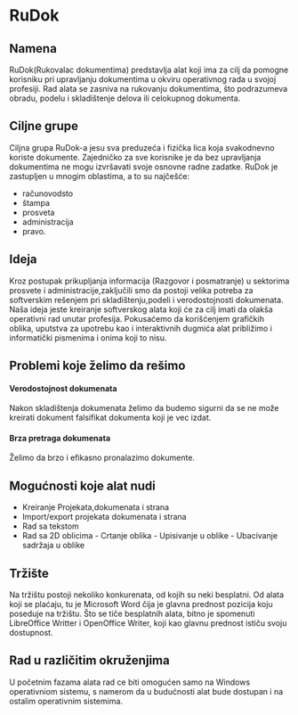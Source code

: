 # RuDok

## Namena
RuDok(Rukovalac dokumentima) predstavlja alat koji ima za cilj da pomogne korisniku pri upravljanju dokumentima u okviru operativnog rada u svojoj profesiji. Rad alata se zasniva na rukovanju dokumentima, što podrazumeva obradu, podelu i skladištenje delova ili celokupnog dokumenta. 

## Ciljne grupe
Ciljna grupa RuDok-a jesu sva preduzeća i fizička lica koja svakodnevno koriste dokumente. Zajedničko za sve korisnike je da bez upravljanja dokumentima ne mogu izvršavati svoje osnovne radne zadatke. RuDok je zastupljen u mnogim oblastima, a to su najčešće:
+ računovodsto
+ štampa
+ prosveta
+ administracija
+ pravo.

## Ideja
Kroz postupak prikupljanja informacija (Razgovor i posmatranje) u sektorima prosvete i administracije,zaključili smo da postoji velika potreba za softverskim rešenjem pri skladištenju,podeli i verodostojnosti dokumenata. Naša ideja jeste kreiranje softverskog alata koji će za cilj imati da olakša operativni rad unutar profesija. Pokusaćemo da korišćenjem grafičkih oblika, uputstva za upotrebu kao i interaktivnih dugmića alat približimo i informatički pismenima i onima koji to nisu.

## Problemi koje želimo da rešimo

#### Verodostojnost dokumenata
Nakon skladištenja dokumenata želimo da budemo sigurni da se ne može kreirati dokument falsifikat dokumenta koji je vec izdat.

#### Brza pretraga dokumenata
Želimo da brzo i efikasno pronalazimo dokumente.


## Mogućnosti koje alat nudi
+ Kreiranje Projekata,dokumenata i strana
+ Import/export projekata dokumenata i strana
+ Rad sa tekstom 
+ Rad sa 2D oblicima
      - Crtanje oblika
      - Upisivanje u oblike
      - Ubacivanje sadržaja u oblike

## Tržište
Na tržištu postoji nekoliko konkurenata, od kojih su neki besplatni. Od alata koji se plaćaju, tu je Microsoft Word čija je glavna prednost pozicija koju poseduje na tržištu. Što se tiče besplatnih alata, bitno je spomenuti LibreOffice Writter i OpenOffice Writer, koji kao glavnu prednost ističu svoju dostupnost.

## Rad u različitim okruženjima
U početnim fazama alata rad ce biti omogućen samo na Windows operativniom sistemu, s namerom da u budućnosti alat bude dostupan i na ostalim operativnim sistemima.

